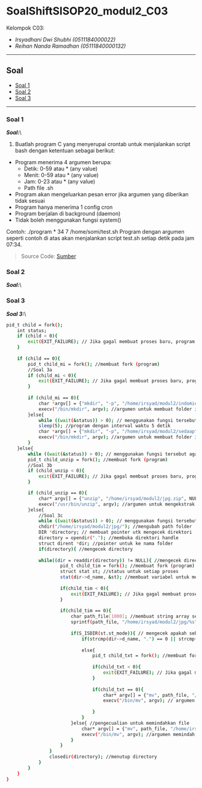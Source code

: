 # SoalShiftSISOP20_modul2_C03
Kelompok C03:
* _Irsyadhani Dwi Shubhi (0511184000022)_
* _Reihan Nanda Ramadhan (05111840000132)_

----------------------------------------------------------------
## Soal
* [Soal 1](#soal-1)
* [Soal 2](#soal-2)
* [Soal 3](#soal-3)
----------------------------------------------------------------

### Soal 1
   _**Soal:**_\
1. Buatlah program C yang menyerupai crontab untuk menjalankan script bash dengan
ketentuan sebagai berikut:
* Program menerima 4 argumen berupa:
  * Detik: 0-59 atau * (any value)
  * Menit: 0-59 atau * (any value)
  * Jam: 0-23 atau * (any value)
  * Path file .sh
* Program akan mengeluarkan pesan error jika argumen yang diberikan tidak
sesuai
* Program hanya menerima 1 config cron
* Program berjalan di background (daemon)
* Tidak boleh menggunakan fungsi system()

Contoh: ./program \* 34 7 /home/somi/test.sh
Program dengan argumen seperti contoh di atas akan menjalankan script test.sh setiap
detik pada jam 07:34.
> Source Code: [Sumber](https://github.com/irsyadhani22/SoalShiftSISOP20_modul2_C03/blob/master/soal1/soal1.c)
### Soal 2
   _**Soal:**_\
### Soal 3

_**Soal 3:**_\

```sh
pid_t child = fork();
    int status;    
    if (child < 0){
        exit(EXIT_FAILURE); // Jika gagal membuat proses baru, program akan berhenti
    }
    
    if (child == 0){
        pid_t child_mi = fork(); //membuat fork (program)
        //Soal 3a
        if (child_mi < 0){
            exit(EXIT_FAILURE); // Jika gagal membuat proses baru, program akan berhenti
        }
        
        if (child_mi == 0){
            char *argv[] = {"mkdir", "-p", "/home/irsyad/modul2/indomie", NULL}; //membuat folder indomie
            execv("/bin/mkdir", argv); //argumen untuk membuat folder indomie
        }else{
            while ((wait(&status)) > 0); // menggunakan fungsi tersebut agar bisa urut menjalankan prgram
            sleep(5); //program dengan interval waktu 5 detik
            char *argv[] = {"mkdir", "-p", "/home/irsyad/modul2/sedaap", NULL}; //membuat folder sedaap
            execv("/bin/mkdir", argv); //argumen untuk membuat folder indomie
        }
    }else{
        while ((wait(&status)) > 0); // menggunakan fungsi tersebut agar bisa urut menjalankan prgram
        pid_t child_unzip = fork(); //membuat fork (program)
        //Soal 3b
        if (child_unzip < 0){
            exit(EXIT_FAILURE); // Jika gagal membuat proses baru, program akan berhenti
        }

        if (child_unzip == 0){
            char* argv[] = {"unzip", "/home/irsyad/modul2/jpg.zip", NULL}; //file jpg.zip di ekstrak 
            execv("/usr/bin/unzip", argv); //argumen untuk mengekstrak zip
        }else{
            //Soal 3c
            while ((wait(&status)) > 0); // menggunakan fungsi tersebut agar bisa urut menjalankan prgram
            chdir("/home/irsyad/modul2/jpg/"); //mengubah path folder
            DIR *directory; // membuat pointer utk mengecek direktori
            directory = opendir("."); //membuka direktori handle
            struct dirent *dir; //pointer untuk ke nama folder
            if(directory){ //mengecek directory
                
            while((dir = readdir(directory)) != NULL){ //mengecek directory ada
                    pid_t child_tim = fork(); //membuat fork (program)
                    struct stat st; //status untuk setiap proses
                    stat(dir->d_name, &st); //membuat variabel untuk mengambil nama direktori
                    
                    if(child_tim < 0){
                        exit(EXIT_FAILURE); // Jika gagal membuat proses baru, program akan berhenti
                    }
            
                    if(child_tim == 0){
                        char path_file[1000]; //membuat string array sebanyak 1000
                        sprintf(path_file, "/home/irsyad/modul2/jpg/%s", dir->d_name); //print direktori
                    
                        if(S_ISDIR(st.st_mode)){ // mengecek apakah sebuah direktori
                            if(strcmp(dir->d_name, ".") == 0 || strcmp(dir->d_name, "..") == 0); //perbandingan string untuk string . dan ..
                    
                            else{
                                pid_t child_txt = fork(); //membuat fork (program)
                                
                                if(child_txt < 0){
                                    exit(EXIT_FAILURE); // Jika gagal membuat proses baru, program akan berhenti
                                }
                                
                                if(child_txt == 0){
                                    char* argv[] = {"mv", path_file, "/home/irsyad/modul2/indomie/", NULL}; //memindahkan path direktori
                                    execv("/bin/mv", argv); // argumen pindah path direktori
                                
                                }
                            }
                        }else{ //pengecualian untuk memindahkan file
                            char* argv[] = {"mv", path_file, "/home/irsyad/modul2/sedaap/", NULL}; //selain sesuai perintah diatas akan dipindah ke folder sedaap
                            execv("/bin/mv", argv); //argumen memindah folder 
                        }
                    }
                }
                closedir(directory); //menutup directory
            }
        }
    }
}
```
